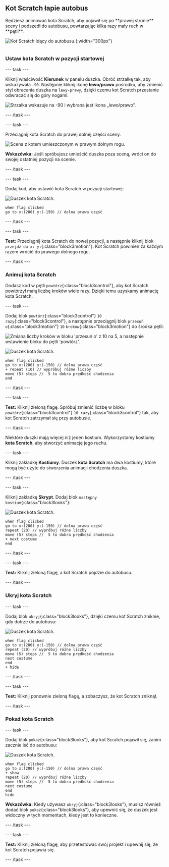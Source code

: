 ## Kot Scratch łapie autobus

<div style="display: flex; flex-wrap: wrap">
<div style="flex-basis: 200px; flex-grow: 1; margin-right: 15px;">
Będziesz animować kota Scratch, aby pojawił się po **prawej stronie** sceny i podszedł do autobusu, powtarzając kilka razy mały ruch w **pętli**. 
</div>
<div>

![Kot Scratch idący do autobusu.](images/cat-catches-bus.png){:width="300px"}

</div>
</div>

### Ustaw kota Scratch w pozycji startowej

--- task ---

Kliknij właściwość **Kierunek** w panelu duszka. Obróć strzałkę tak, aby wskazywała `-90`. Następnie kliknij ikonę **lewo/prawo** pośrodku, aby zmienić styl obracania duszka na `lewy-prawy`, dzięki czemu kot Scratch przestanie odwracać się do góry nogami:

![Strzałka wskazuje na -90 i wybrana jest ikona „lewo/prawo”.](images/sprite-pane-direction.png)

--- /task ---

--- task ---

Przeciągnij kota Scratch do prawej dolnej części sceny.

![Scena z kotem umieszczonym w prawym dolnym rogu.](images/bottom-right-cat.png)

**Wskazówka:** Jeśli spróbujesz umieścić duszka poza sceną, wróci on do swojej ostatniej pozycji na scenie.

--- /task ---

--- task ---

Dodaj kod, aby ustawić kota Scratch w pozycji startowej:

![Duszek kota Scratch.](images/scratch-cat-sprite.png)

```blocks3
when flag clicked
go to x:(200) y:(-150) // dolna prawa część
```

--- /task ---

--- task ---

**Test:** Przeciągnij kota Scratch do nowej pozycji, a następnie kliknij blok `przejdź do x: y:`{:class="block3motion"}. Kot Scratch powinien za każdym razem wrócić do prawego dolnego rogu.

--- /task ---

### Animuj kota Scratch

Dodasz kod w pętli `powtórz`{:class="block3control"}, aby kot Scratch powtórzył małą liczbę kroków wiele razy. Dzięki temu uzyskamy animację kota Scratch.

--- task ---

Dodaj blok `powtórz`{:class="block3control"} `10` `razy`{:class="block3control"}, a następnie przeciągnij blok `przesuń o`{:class="block3motion"} `10` `kroków`{:class="block3motion"} do środka pętli:

![Zmiana liczby kroków w bloku 'przesuń o' z 10 na 5, a następnie wstawienie bloku do pętli 'powtórz'.](images/block-into-loop.gif)

![Duszek kota Scratch.](images/scratch-cat-sprite.png)

```blocks3
when flag clicked
go to x:(200) y:(-150) // dolna prawa część
+ repeat (10) // wypróbuj różne liczby
move (5) steps //  5 to dobra prędkość chodzenia
end
```

--- /task ---

--- task ---

**Test:** Kliknij zieloną flagę. Spróbuj zmienić liczbę w bloku `powtórz`{:class="block3control"} `10 razy`{:class="block3control"} tak, aby kot Scratch zatrzymał się przy autobusie.

--- /task ---

Niektóre duszki mają więcej niż jeden kostium. Wykorzystamy kostiumy **kota Scratch**, aby stworzyć animację jego ruchu.

--- task ---

Kliknij zakładkę **Kostiumy**. Duszek **kota Scratch** ma dwa kostiumy, które mogą być użyte do stworzenia animacji chodzenia duszka.

--- /task ---

--- task ---

Kliknij zakładkę **Skrypt**. Dodaj blok `następny kostium`{:class="block3looks"}:

![Duszek kota Scratch.](images/scratch-cat-sprite.png)

```blocks3
when flag clicked
go to x:(200) y:(-150) // dolna prawa część
repeat (20) // wypróbuj różne liczby
move (5) steps //  5 to dobra prędkość chodzenia
+ next costume 
end
```
--- /task ---

--- task ---

**Test:** Kliknij zieloną flagę, a kot Scratch pójdzie do autobusu.

--- /task ---

### Ukryj kota Scratch

--- task ---

Dodaj blok `ukryj`{:class="block3looks"}, dzięki czemu kot Scratch zniknie, gdy dotrze do autobusu:

![Duszek kota Scratch.](images/scratch-cat-sprite.png)

```blocks3
when flag clicked
go to x:(200) y:(-150) // dolna prawa część
repeat (20) // wypróbuj różne liczby
move (5) steps //  5 to dobra prędkość chodzenia
next costume 
end
+ hide
```

--- /task ---

--- task ---

**Test:** Kliknij ponownie zieloną flagę, a zobaczysz, że kot Scratch zniknął.

--- /task ---

### Pokaż kota Scratch

--- task ---

Dodaj blok `pokaż`{:class="block3looks"}, aby kot Scratch pojawił się, zanim zacznie iść do autobusu:

![Duszek kota Scratch.](images/scratch-cat-sprite.png)

```blocks3
when flag clicked
go to x:(200) y:(-150) // dolna prawa część
+ show
repeat (20) // wypróbuj różne liczby
move (5) steps //  5 to dobra prędkość chodzenia
next costume 
end
hide
```

**Wskazówka:** Kiedy używasz `ukryj`{:class="block3looks"}, musisz również dodać blok `pokaż`{:class="block3looks"}, aby upewnić się, że duszek jest widoczny w tych momentach, kiedy jest to konieczne.

--- /task ---

--- task ---

**Test:** Kliknij zieloną flagę, aby przetestować swój projekt i upewnij się, że kot Scratch pojawia się.

--- /task ---

